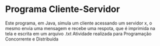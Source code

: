 # Programa Cliente-Servidor
Este programa, em Java, simula um cliente acessando um servidor x, o mesmo envia uma mensagem e recebe uma respota, que é imprimida na tela e escrita em um arquivo .txt
Atividade realizada para Programação Concorrente e Distribuída
